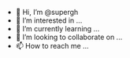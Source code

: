 - 👋 Hi, I’m @supergh
- 👀 I’m interested in ...
- 🌱 I’m currently learning ...
- 💞️ I’m looking to collaborate on ...
- 📫 How to reach me ...

<!---
supergh/supergh is a ✨ special ✨ repository because its `README.md` (this file) appears on your GitHub profile.
You can click the Preview link to take a look at your changes.
--->
